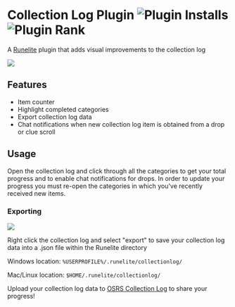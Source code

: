 
# Collection Log Plugin ![Plugin Installs](https://img.shields.io/endpoint?url=https://i.pluginhub.info/shields/installs/plugin/collection-log) ![Plugin Rank](https://img.shields.io/endpoint?url=https://i.pluginhub.info/shields/rank/plugin/collection-log)

A [Runelite](https://github.com/runelite/runelite) plugin that adds visual improvements to the collection log

![](https://i.imgur.com/ocrQRVZ.png)

## Features
* Item counter
* Highlight completed categories
* Export collection log data
* Chat notifications when new collection log item is obtained from a drop or clue scroll

## Usage
Open the collection log and click through all the categories to get your total progress and to enable chat notifications for drops. In order to update your progress you must re-open the categories in which you've recently received new items.

### Exporting

![](https://i.imgur.com/zz90og4.png)

Right click the collection log and select "export" to save your collection log data into a .json file within the Runelite directory

Windows location: `%USERPROFILE%/.runelite/collectionlog/`

Mac/Linux location: `$HOME/.runelite/collectionlog/`

Upload your collection log data to [OSRS Collection Log](https://osrscollectionlog.com/) to share your progress!
